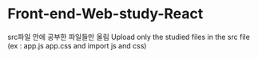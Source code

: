 # Front-end-Web-study-React

src파일 안에 공부한 파일들만 올림
Upload only the studied files in the src file
(ex : app.js app.css and import js and css)
